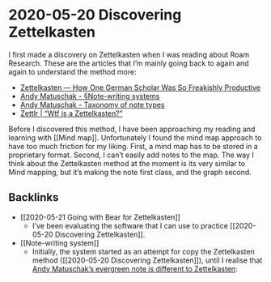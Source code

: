 # 2020-05-20 Discovering Zettelkasten
I first made a discovery on Zettelkasten when I was reading about Roam Research. These are the articles that I’m mainly going back to again and again to understand the method more:

- [Zettelkasten — How One German Scholar Was So Freakishly Productive](https://writingcooperative.com/zettelkasten-how-one-german-scholar-was-so-freakishly-productive-997e4e0ca125)
- [Andy Matuschak - §Note-writing systems](https://notes.andymatuschak.org/zhmLXArqiCMDr9Q13ViqN3hh3SmrKzjQxWAr)
- [Andy Matuschak - Taxonomy of note types](https://notes.andymatuschak.org/z6f6xgGG4NKjkA5NA1kDd46whJh2Gt5rAmfX)
- [Zettlr | “Wtf is a Zettelkasten?”](https://www.zettlr.com/post/what-is-a-zettelkasten)

Before I discovered this method, I have been approaching my reading and learning with [[Mind map]].  Unfortunately I found the mind map approach to have too much friction for my liking. First, a mind map has to be stored in a proprietary format. Second, I can’t easily add notes to the map. The way I think about the Zettelkasten method at the moment is its very similar to Mind mapping, but it’s making the note first class, and the graph second.

## Backlinks
* [[2020-05-21 Going with Bear for Zettelkasten]]
	* I’ve been evaluating the software that I can use to practice [[2020-05-20 Discovering Zettelkasten]].
* [[Note-writing system]]
	* Initially, the system started as an attempt for copy the Zettelkasten method ([[2020-05-20 Discovering Zettelkasten]]), until I realise that [Andy Matuschak’s evergreen note is different to Zettelkasten](https://notes.andymatuschak.org/z4AX7pHAu5uUfmrq4K4zig9x8jmmF62XgaMXm):

<!-- #transient #writing -->

<!-- {BearID:596FA595-897A-499D-953D-F7B7155D60DC-1211-000031C0ACEC1E9C} -->
